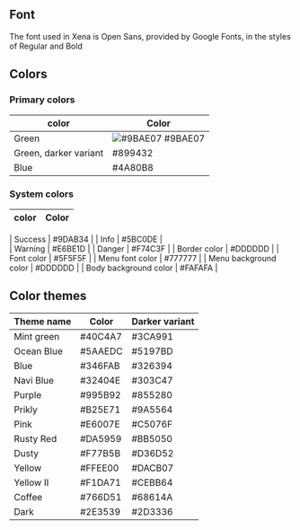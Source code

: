 
## Font

The font used in Xena is Open Sans, provided by Google Fonts, in the styles of Regular and Bold

## Colors

### Primary colors

| color          | Color |
| -------------  | ------------- |
| Green        | ![#9BAE07](https://placehold.it/15/9BAE07/000000?text=+)  #9BAE07  |
| Green, darker variant        | #899432  |
| Blue          | #4A80B8  |





### System colors

| color          | Color |
| -------------  | ------------- |

| Success	 | #9DAB34 | 
| Info	 | #5BC0DE |  
| Warning	 | #E6BE1D | 
| Danger	 | #F74C3F | 
| Border color	 | #DDDDDD | 
| Font color	 | #5F5F5F | 
| Menu font color	|  #777777 | 
| Menu background color	|  #DDDDDD | 
| Body background color	 | #FAFAFA | 



## Color themes

| Theme name          | Color | Darker variant |
| -------------  | ------------- | ------------- |
| Mint green	 | #40C4A7	|  #3CA991 | 
| Ocean Blue	|  #5AAEDC	 | #5197BD | 
| Blue	|  #346FAB	|  #326394 | 
| Navi Blue	 | #32404E | 	 #303C47 | 
| Purple	|  #995B92	|  #855280 | 
| Prikly	|  #B25E71	|  #9A5564 |  
| Pink | 	 #E6007E	|  #C5076F |  
| Rusty Red	|  #DA5959	|  #BB5050  | 
| Dusty	 | #F77B5B	|  #D36D52 | 
| Yellow	 | #FFEE00	|  #DACB07 |  
| Yellow II	 | #F1DA71	|  #CEBB64 | 
| Coffee	|  #766D51	|  #68614A | 
| Dark	|  #2E3539	|  #2D3336 | 
